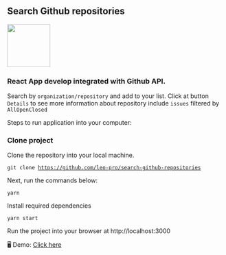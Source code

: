 ## Search Github repositories


<img src="https://avatars0.githubusercontent.com/u/6412038?s=200&v=4" width="100px" height="100px"/>


<h3>React App develop integrated with Github API.</h3>

<p>Search by <code>organization/repository</code> and add to your list. Click at button <code>Details</code> to see more information about repository include <code>issues</code> filtered by <code>All</code><code>Open</code><code>Closed</code></p>

<p>Steps to run application into your computer:</p>

<h3>Clone project</h3>
<p>Clone the repository into your local machine.<p>

<code>git clone https://github.com/leo-pro/search-github-repositories</code>

<p>Next, run the commands below:</p>

<p><code>yarn</code></p>

<p>Install required dependencies</p>

<p><code>yarn start</code></p>

<p>Run the project into your browser at http://localhost:3000</p>

<p>🖥️ Demo: <a href="https://searchrepos.herokuapp.com/" target="_blank">Click here</a></p>
